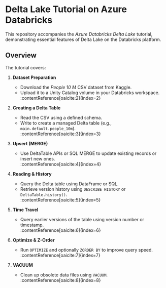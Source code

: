 # Delta Lake Tutorial on Azure Databricks

This repository accompanies the *Azure Databricks Delta Lake* tutorial, demonstrating essential features of Delta Lake on the Databricks platform.

## Overview

The tutorial covers:

1. **Dataset Preparation**  
   - Download the *People 10 M* CSV dataset from Kaggle.  
   - Upload it to a Unity Catalog volume in your Databricks workspace.  
   :contentReference[oaicite:2]{index=2}

2. **Creating a Delta Table**  
   - Read the CSV using a defined schema.  
   - Write to create a managed Delta table (e.g., `main.default.people_10m`).  
   :contentReference[oaicite:3]{index=3}

3. **Upsert (MERGE)**  
   - Use DeltaTable APIs or SQL MERGE to update existing records or insert new ones.  
   :contentReference[oaicite:4]{index=4}

4. **Reading & History**  
   - Query the Delta table using DataFrame or SQL.  
   - Retrieve version history using `DESCRIBE HISTORY` or `DeltaTable.history()`.  
   :contentReference[oaicite:5]{index=5}

5. **Time Travel**  
   - Query earlier versions of the table using version number or timestamp.  
   :contentReference[oaicite:6]{index=6}

6. **Optimize & Z-Order**  
   - Run `OPTIMIZE` and optionally `ZORDER BY` to improve query speed.  
   :contentReference[oaicite:7]{index=7}

7. **VACUUM**  
   - Clean up obsolete data files using `VACUUM`.  
   :contentReference[oaicite:8]{index=8}
